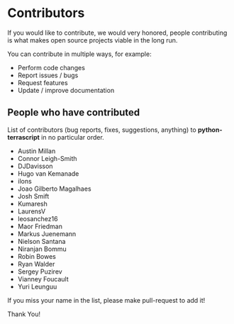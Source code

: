 # Contributors
If you would like to contribute, we would very honored, people contributing is 
what makes open source projects viable in the long run.  

You can contribute in multiple ways, for example:  
* Perform code changes
* Report issues / bugs
* Request features
* Update / improve documentation

## People who have contributed
List of contributors (bug reports, fixes, suggestions, anything) to
**python-terrascript** in no particular order.

* Austin Millan
* Connor Leigh-Smith
* DJDavisson
* Hugo van Kemanade
* ilons
* Joao Gilberto Magalhaes
* Josh Smift
* Kumaresh
* LaurensV
* leosanchez16
* Maor Friedman
* Markus Juenemann
* Nielson Santana
* Niranjan Bommu
* Robin Bowes
* Ryan Walder
* Sergey Puzirev
* Vianney Foucault
* Yuri Leunguu

If you miss your name in the list, please make pull-request to add it!

Thank You!
